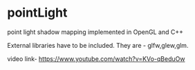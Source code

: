 # pointLight
point light shadow mapping implemented in OpenGL and C++

External libraries have to be included. They are - glfw,glew,glm.

video link- https://www.youtube.com/watch?v=KVo-qBeduOw
